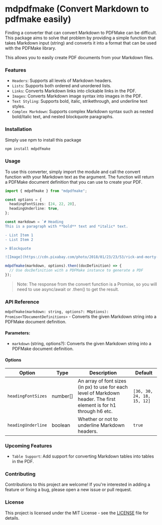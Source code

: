 # mdpdfmake (Convert Markdown to pdfmake easily)

Finding a converter that can convert Markdown to PDFMake can be difficult. This package aims to solve that problem by providing a simple function that takes Markdown input (string) and converts it into a format that can be used with the PDFMake library.

This allows you to easily create PDF documents from your Markdown files.

### Features

- `Headers`: Supports all levels of Markdown headers.
- `Lists`: Supports both ordered and unordered lists.
- `Links`: Converts Markdown links into clickable links in the PDF.
- `Images`: Converts Markdown image syntax into images in the PDF.
- `Text Styling`: Supports bold, italic, strikethrough, and underline text styles.
- `Complex Markdown`: Supports complex Markdown syntax such as nested bold/italic text, and nested blockquote paragraphs.

### Installation

Simply use npm to install this package

```bash
npm install mdpdfmake
```

### Usage

To use this converter, simply import the module and call the convert function with your Markdown text as the argument. The function will return a PDFMake document definition that you can use to create your PDF.

```ts
import { mdpdfmake } from "mdpdfmake";

const options = {
  headingFontSizes: [24, 22, 20],
  headingUnderline: true,
};

const markdown = `# Heading
This is a paragraph with **bold** text and *italic* text.

- List Item 1
- List Item 2

> Blockquote

![Image](https://cdn.pixabay.com/photo/2018/01/23/23/53/rick-and-morty-3102795_1280.jpg)`;

mdpdfmake(markdown, options).then((docDefinition) => {
  // Use docDefinition with a PDFMake instance to generate a PDF
});
```

> Note: The response from the convert function is a Promise, so you will need to use async/await or .then() to get the result.

### API Reference

`mdpdfmake(markdown: string, options?: MOptions): Promise<TDocumentDefinitions>` - Converts the given Markdown string into a PDFMake document definition.

#### Parameters:

- `markdown` (string, options?): Converts the given Markdown string into a PDFMake document definition.

#### Options

| Option             | Type     | Description                                                                                                          | Default                    |
| ------------------ | -------- | -------------------------------------------------------------------------------------------------------------------- | -------------------------- |
| `headingFontSizes` | number[] | An array of font sizes (in px) to use for each level of Markdown header. The first element is for h1 through h6 etc. | `[36, 30, 24, 18, 15, 12]` |
| `headingUnderline` | boolean  | Whether or not to underline Markdown headers.                                                                        | `true`                     |

### Upcoming Features

- `Table Support`: Add support for converting Markdown tables into tables in the PDF.

### Contributing

Contributions to this project are welcome! If you're interested in adding a feature or fixing a bug, please open a new issue or pull request.

### License

This project is licensed under the MIT License - see the [LICENSE](LICENSE.md) file for details.
